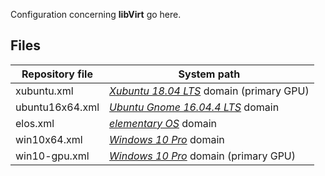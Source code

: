 Configuration concerning **libVirt** go here.

## Files

| Repository file | System path                                                                |
| --------------- | -------------------------------------------------------------------------- |
| xubuntu.xml     | [*Xubuntu 18.04 LTS*](https://xubuntu.org/) domain (primary GPU)           |
| ubuntu16x64.xml | [*Ubuntu Gnome 16.04.4 LTS*](https://ubuntugnome.org/) domain              |
| elos.xml        | [*elementary OS*](https://elementary.io/) domain                           |
| win10x64.xml    | [*Windows 10 Pro*](https://www.microsoft.com/windows) domain               |
| win10-gpu.xml   | [*Windows 10 Pro*](https://www.microsoft.com/windows) domain (primary GPU) |